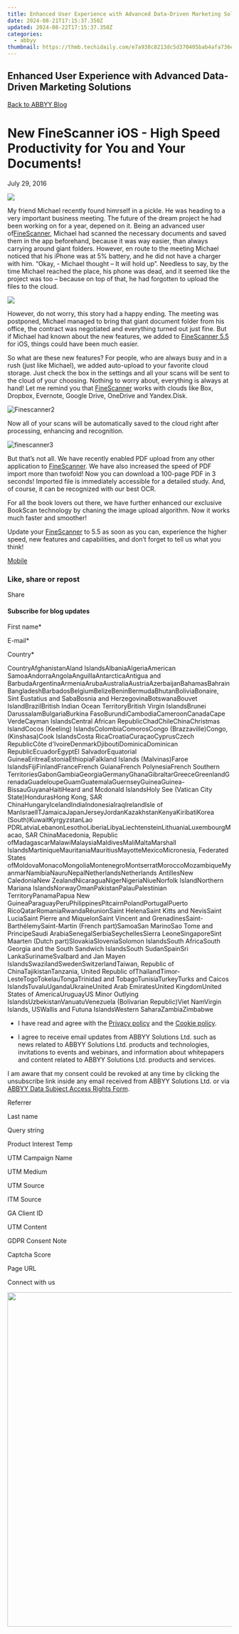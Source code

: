 ```yaml
---
title: Enhanced User Experience with Advanced Data-Driven Marketing Solutions
date: 2024-08-21T17:15:37.350Z
updated: 2024-08-22T17:15:37.350Z
categories:
  - abbyy
thumbnail: https://thmb.techidaily.com/e7a938c8213dc5d370405bab4afa736e010a188d2f4d2dd7c34adab834ad1c13.jpg
---
```


## Enhanced User Experience with Advanced Data-Driven Marketing Solutions

[Back to ABBYY Blog](https://tools.techidaily.com/abbyy/products/)

# New FineScanner iOS - High Speed Productivity for You and Your Documents!

July 29, 2016

![](https://static2.abbyy.com/abbyycommedia/28778/siri-ios-13.png) 

My friend Michael recently found himrself in a pickle. He was heading to a very important business meeting. The future of the dream project he had been working on for a year, depened on it. Being an advanced user of[FineScanner](http://qrs.ly/3f56xfu), Michael had scanned the necessary documents and saved them in the app beforehand, because it was way easier, than always carrying around giant folders. However, en route to the meeting Michael noticed that his iPhone was at 5% battery, and he did not have a charger with him. “Okay, - Michael thought – It will hold up”. Needless to say, by the time Michael reached the place, his phone was dead, and it seemed like the project was too – because on top of that, he had forgotten to upload the files to the cloud.

![](https://static1.abbyy.com/abbyycommedia/25865/istock_57926718_crop-e1469783397504.jpg)

However, do not worry, this story had a happy ending. The meeting was postponed, Michael managed to bring that giant document folder from his office, the contract was negotiated and everything turned out just fine. But if Michael had known about the new features, we added to [FineScanner 5.5](http://qrs.ly/3f56xfu) for iOS, things could have been much easier.

So what are these new features? For people, who are always busy and in a rush (just like Michael), we added auto-upload to your favorite cloud storage. Just check the box in the settings and all your scans will be sent to the cloud of your choosing. Nothing to worry about, everything is always at hand! Let me remind you that [FineScanner](http://qrs.ly/3f56xfu) works with clouds like Box, Dropbox, Evernote, Google Drive, OneDrive and Yandex.Disk.

![Finescanner2](https://static1.abbyy.com/abbyycommedia/25866/finescanner2-e1535379437559.png)

Now all of your scans will be automatically saved to the cloud right after processing, enhancing and recognition.

![finescanner3](https://static1.abbyy.com/abbyycommedia/25867/finescanner3-1-300x178.png)

But that’s not all. We have recently enabled PDF upload from any other application to [FineScanner](http://qrs.ly/3f56xfu). We have also increased the speed of PDF import more than twofold! Now you can download a 100-page PDF in 3 seconds! Imported file is immediately accessible for a detailed study. And, of course, it can be recognized with our best OCR.

For all the book lovers out there, we have further enhanced our exclusive BookScan technology by chaning the image upload algorithm. Now it works much faster and smoother!

Update your [FineScanner](http://qrs.ly/3f56xfu) to 5.5 as soon as you can, experience the higher speed, new features and capabilities, and don’t forget to tell us what you think!

[Mobile](https://tools.techidaily.com/abbyy/products/) 

### Like, share or repost

Share 

#### Subscribe for blog updates

First name\*

E-mail\*

Сountry\*

СountryAfghanistanAland IslandsAlbaniaAlgeriaAmerican SamoaAndorraAngolaAnguillaAntarcticaAntigua and BarbudaArgentinaArmeniaArubaAustraliaAustriaAzerbaijanBahamasBahrainBangladeshBarbadosBelgiumBelizeBeninBermudaBhutanBoliviaBonaire, Sint Eustatius and SabaBosnia and HerzegovinaBotswanaBouvet IslandBrazilBritish Indian Ocean TerritoryBritish Virgin IslandsBrunei DarussalamBulgariaBurkina FasoBurundiCambodiaCameroonCanadaCape VerdeCayman IslandsCentral African RepublicChadChileChinaChristmas IslandCocos (Keeling) IslandsColombiaComorosCongo (Brazzaville)Congo, (Kinshasa)Cook IslandsCosta RicaCroatiaCuraçaoCyprusCzech RepublicCôte d'IvoireDenmarkDjiboutiDominicaDominican RepublicEcuadorEgyptEl SalvadorEquatorial GuineaEritreaEstoniaEthiopiaFalkland Islands (Malvinas)Faroe IslandsFijiFinlandFranceFrench GuianaFrench PolynesiaFrench Southern TerritoriesGabonGambiaGeorgiaGermanyGhanaGibraltarGreeceGreenlandGrenadaGuadeloupeGuamGuatemalaGuernseyGuineaGuinea-BissauGuyanaHaitiHeard and Mcdonald IslandsHoly See (Vatican City State)HondurasHong Kong, SAR ChinaHungaryIcelandIndiaIndonesiaIraqIrelandIsle of ManIsraelITJamaicaJapanJerseyJordanKazakhstanKenyaKiribatiKorea (South)KuwaitKyrgyzstanLao PDRLatviaLebanonLesothoLiberiaLibyaLiechtensteinLithuaniaLuxembourgMacao, SAR ChinaMacedonia, Republic ofMadagascarMalawiMalaysiaMaldivesMaliMaltaMarshall IslandsMartiniqueMauritaniaMauritiusMayotteMexicoMicronesia, Federated States ofMoldovaMonacoMongoliaMontenegroMontserratMoroccoMozambiqueMyanmarNamibiaNauruNepalNetherlandsNetherlands AntillesNew CaledoniaNew ZealandNicaraguaNigerNigeriaNiueNorfolk IslandNorthern Mariana IslandsNorwayOmanPakistanPalauPalestinian TerritoryPanamaPapua New GuineaParaguayPeruPhilippinesPitcairnPolandPortugalPuerto RicoQatarRomaniaRwandaRéunionSaint HelenaSaint Kitts and NevisSaint LuciaSaint Pierre and MiquelonSaint Vincent and GrenadinesSaint-BarthélemySaint-Martin (French part)SamoaSan MarinoSao Tome and PrincipeSaudi ArabiaSenegalSerbiaSeychellesSierra LeoneSingaporeSint Maarten (Dutch part)SlovakiaSloveniaSolomon IslandsSouth AfricaSouth Georgia and the South Sandwich IslandsSouth SudanSpainSri LankaSurinameSvalbard and Jan Mayen IslandsSwazilandSwedenSwitzerlandTaiwan, Republic of ChinaTajikistanTanzania, United Republic ofThailandTimor-LesteTogoTokelauTongaTrinidad and TobagoTunisiaTurkeyTurks and Caicos IslandsTuvaluUgandaUkraineUnited Arab EmiratesUnited KingdomUnited States of AmericaUruguayUS Minor Outlying IslandsUzbekistanVanuatuVenezuela (Bolivarian Republic)Viet NamVirgin Islands, USWallis and Futuna IslandsWestern SaharaZambiaZimbabwe

* I have read and agree with the [Privacy policy](https://tools.techidaily.com/abbyy/products/) and the [Cookie policy](https://tools.techidaily.com/abbyy/products/).

* I agree to receive email updates from ABBYY Solutions Ltd. such as news related to ABBYY Solutions Ltd. products and technologies, invitations to events and webinars, and information about whitepapers and content related to ABBYY Solutions Ltd. products and services.  
    
I am aware that my consent could be revoked at any time by clicking the unsubscribe link inside any email received from ABBYY Solutions Ltd. or via [ABBYY Data Subject Access Rights Form](https://tools.techidaily.com/abbyy/products/).

Referrer

Last name

Query string

Product Interest Temp

UTM Campaign Name

UTM Medium

UTM Source

ITM Source

GA Client ID

UTM Content

GDPR Consent Note

Captcha Score

Page URL

Connect with us

<ins class="adsbygoogle"
     style="display:block"
     data-ad-format="autorelaxed"
     data-ad-client="ca-pub-7571918770474297"
     data-ad-slot="1223367746"></ins>



<ins class="adsbygoogle"
     style="display:block"
     data-ad-client="ca-pub-7571918770474297"
     data-ad-slot="8358498916"
     data-ad-format="auto"
     data-full-width-responsive="true"></ins>



<!-- affiliate ads begin -->
<a href="https://zebaoaffiliateprogram.pxf.io/c/5597632/1853659/21526" target="_top" id="1853659"><img src="//a.impactradius-go.com/display-ad/21526-1853659" border="0" alt="" width="1920" height="750"/></a><img height="0" width="0" src="https://imp.pxf.io/i/5597632/1853659/21526" style="position:absolute;visibility:hidden;" border="0" />
<!-- affiliate ads end -->